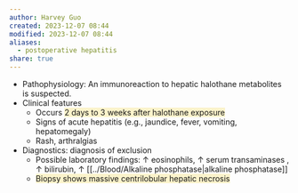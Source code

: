 ```yaml
---
author: Harvey Guo
created: 2023-12-07 08:44
modified: 2023-12-07 08:44
aliases:
  - postoperative hepatitis
share: true
---
```


- Pathophysiology: An immunoreaction to hepatic halothane metabolites is suspected.
- Clinical features
	- Occurs <span style="background:rgba(240, 200, 0, 0.2)">2 days to 3 weeks after halothane exposure</span>
	- Signs of acute hepatitis (e.g., jaundice, fever, vomiting, hepatomegaly)
	- Rash, arthralgias
- Diagnostics: diagnosis of exclusion
	- Possible laboratory findings: ↑ eosinophils, ↑ serum transaminases , ↑ bilirubin, ↑ [[../Blood/Alkaline phosphatase|alkaline phosphatase]]
	- <span style="background:rgba(240, 200, 0, 0.2)">Biopsy shows massive centrilobular hepatic necrosis</span>
